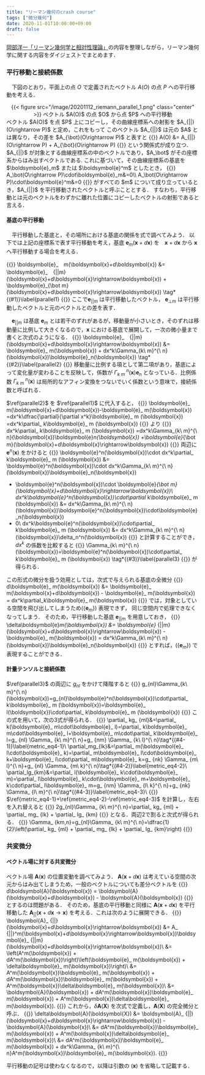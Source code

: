 ```yaml
---
title: "リーマン幾何のcrash course"
tags: ["微分幾何"]
date: 2020-11-01T10:00:00+09:00
draft: false
---
```

[岡部洋一「リーマン幾何学と相対性理論」](http://www.moge.org/okabe/temp/Riemann.pdf)の内容を整理しながら，リーマン幾何学に関する内容をダイジェストでまとめます．

<!--
### 内容
- [平行移動と接続係数](#001)
- [共変微分](#002)
-->

<a id="markdown-001" name="001"></a>

### 平行移動と接続係数
　下図のとおり，平面上の点 $O$ で定義されたベクトル $A(O)$ の点 $P$ への平行移動を考える．
<div align="center">
{{< figure src="/image/20201112_riemann_parallel_1.png" class="center" >}}
ベクトル $A(O)$ の点 $O$ から点 $P$ への平行移動
</div>
ベクトル $A(O)$ を点 $P$ 上にコピーし，その曲線座標系への射影を $A_{||}(O\rightarrow P)$ と定め，これをもって
このベクトル $A_{||}$ は元の $A$ とは異なり，その差を $A_{\bot}(O\rightarrow P)$ と表すと
{{<equation>}}
A(O) &= A_{||}(O\rightarrow P) + A_{\bot}(O\rightarrow P)
{{</equation>}}
という関係式が成り立つ．
$A_{||}$ が対象とする曲線座標系の中のベクトルであり，$A_\bot$ がその座標系からはみ出すベクトルである.
これに基づいて，その曲線座標系の基底を $\boldsymbol{e}_m$ または $\boldsymbol{e}^m$ としたとき，
{{<equation>}}
A_\bot(O\rightarrow P)\cdot\boldsymbol{e}_m&=0\\
A_\bot(O\rightarrow P)\cdot\boldsymbol{e}^m&=0
{{</equation>}}
がすべての $m$ について成り立っているとき，$A_{||}$ を平行移動されたベクトルと呼ぶこととする．
すなわち，平行移動とは元のベクトルをわずかに離れた位置にコピーしたベクトルの射影であると言える．


#### 基底の平行移動
　平行移動した基底と，その場所における基底の関係を式で調べてみよう．
以下では上記の座標系で表す平行移動を考え，基底 $\boldsymbol{e}_m(\boldsymbol{x}+d\boldsymbol{x})$ を　$\boldsymbol{x}+d\boldsymbol{x}$ から $\boldsymbol{x}$ へ平行移動する場合を考える．

{{<equation>}}
\boldsymbol{e}_　m(\boldsymbol{x}+d\boldsymbol{x}) &= \boldsymbol{e}_　{||m}(\boldsymbol{x}+d\boldsymbol{x}\rightarrow\boldsymbol{x}) + \boldsymbol{e}_{\bot m}(\boldsymbol{x}+d\boldsymbol{x}\rightarrow\boldsymbol{x})
\tag*{(#1)}\label{parallel1}
{{</equation>}}
ここで$\boldsymbol{e}_　{||m}$ は平行移動したベクトル， $\boldsymbol{e}_　{\bot m}$ は平行移動したベクトルと元のベクトルとの差を表す．

　$\boldsymbol{e}_　{||m}$ は基底 $\boldsymbol{e}_ m$ とは若干のずれがあるが，移動量が小さいとき，そのずれは移動量に比例して大きくなるので，$\boldsymbol{x}$ における基底で展開して，一次の微小量まで書くと次式のようになる．
{{<equation>}}
\boldsymbol{e}_　{||m}(\boldsymbol{x}+d\boldsymbol{x}\rightarrow\boldsymbol{x})
&= \boldsymbol{e}_ m(\boldsymbol{x}) + dx^k\Gamma_{k\ m}^{\ n}(\boldsymbol{x})\boldsymbol{e}_n(\boldsymbol{x})
\tag*{(#2)}\label{parallel2}
{{</equation>}}
移動量に比例する項として第二項があり，基底によって変化量が変わることを反映して，係数が $\Gamma_{k\ m}^{\ n}(\boldsymbol{x})\boldsymbol{e}_n$ となっている．比例係数 $\Gamma_{k\ m}^{\ n}(\boldsymbol{x})$ は局所的なアフィン変換をつないでいく係数という意味で，接続係数と呼ばれる．

$\ref{parallel2}$ を $\ref{parallel1}$ に代入すると，
{{<equation>}}
\boldsymbol{e}_ m(\boldsymbol{x}+d\boldsymbol{x})-\boldsymbol{e}_ m(\boldsymbol{x})
=dx^k\dfrac{\partial}{\partial x^k}\boldsymbol{e}_ m (\boldsymbol{x})
=dx^k\partial_ k\boldsymbol{e}_ m (\boldsymbol{x})
{{</equation>}}
より
{{<equation>}}
dx^k\partial_ k\boldsymbol{e}_ m (\boldsymbol{x})
=dx^k\Gamma_{k\ m}^{\ n}(\boldsymbol{x})\boldsymbol{e}_n(\boldsymbol{x})
 +\boldsymbol{e}_{\bot m}(\boldsymbol{x}+d\boldsymbol{x}\rightarrow\boldsymbol{x})
{{</equation>}}
両辺に $\boldsymbol{e}^n(\boldsymbol{x})$ をかけると
{{<equation>}}
\boldsymbol{e}^n(\boldsymbol{x})\cdot dx^k\partial_ k\boldsymbol{e}_ m (\boldsymbol{x})
&= \boldsymbol{e}^n(\boldsymbol{x})\cdot dx^k\Gamma_{k\ m}^{\ n}(\boldsymbol{x})\boldsymbol{e}_n(\boldsymbol{x})
  + \boldsymbol{e}^n(\boldsymbol{x})\cdot \boldsymbol{e}_{\bot m}(\boldsymbol{x}+d\boldsymbol{x}\rightarrow\boldsymbol{x})\\
dx^k\boldsymbol{e}^n(\boldsymbol{x})\cdot\partial_ k\boldsymbol{e}_ m (\boldsymbol{x})
&= dx^k\Gamma_{k\ m}^{\ n}(\boldsymbol{x})\boldsymbol{e}^n(\boldsymbol{x})\cdot\boldsymbol{e}_n(\boldsymbol{x})
  + 0\\
dx^k\boldsymbol{e}^n(\boldsymbol{x})\cdot\partial_ k\boldsymbol{e}_ m (\boldsymbol{x})
&= dx^k\Gamma_{k\ m}^{\ n}(\boldsymbol{x})\delta_n^n(\boldsymbol{x})
{{</equation>}}
と計算することができ，$dx^k$ の係数を比較すると
{{<equation>}}
\Gamma_{k\ m}^{\ n}(\boldsymbol{x})=\boldsymbol{e}^n(\boldsymbol{x})\cdot\partial_ k\boldsymbol{e}_ m (\boldsymbol{x})
\tag*{(#3)}\label{parallel3}
{{</equation>}}
が得られる．

この形式の微分を扱う効用としては，次式で与えられる基底の全微分
{{<equation>}}
d\boldsymbol{e}_ m(\boldsymbol{x})
&= \boldsymbol{e}_ m(\boldsymbol{x}+d\boldsymbol{x}) - \boldsymbol{e}_ m(\boldsymbol{x})
= dx^k\partial_k\boldsymbol{e}_ m(\boldsymbol{x})
{{</equation>}}
では，対象としている空間を飛び出してしまうため({$\boldsymbol{e}_ m$}) 表現できず， 同じ空間内で処理できなくなってしまう．
そのため，平行移動した基底 $\boldsymbol{e}_ {||m}$ を用意しておき，
{{<equation>}}
\delta\boldsymbol{e}_m(\boldsymbol{x})
&= \boldsymbol{e}_ {||m}(\boldsymbol{x}+d\boldsymbol{x}\rightarrow\boldsymbol{x}) - \boldsymbol{e}_ m(\boldsymbol{x})
= dx^k\Gamma_{k\ m}^{\ n}(\boldsymbol{x})\boldsymbol{e}_n(\boldsymbol{x})
{{</equation>}}
とすれば，({$\boldsymbol{e}_ m$}) で表現することができる．


#### 計量テンソルと接続係数

$\ref{parallel3}$ の両辺に $g_{nl}$ をかけて降階すると
{{<equation>}}
g_{nl}\Gamma_{k\ m}^{\ n}(\boldsymbol{x})=g_{nl}\boldsymbol{e}^n(\boldsymbol{x})\cdot\partial_ k\boldsymbol{e}_ m (\boldsymbol{x})=\boldsymbol{e}_ l(\boldsymbol{x})\cdot\partial_ k\boldsymbol{e}_ m (\boldsymbol{x})
{{</equation>}}
この式を用いて，次の3式が得られる．
{{<equation>}}
\partial_ kg_ {ml}&=\partial_ k(\boldsymbol{e}_ m\cdot\boldsymbol{e}_ l)=\partial_ k\boldsymbol{e}_ m\cdot\boldsymbol{e}_ l+\boldsymbol{e}_ m\cdot\partial_ k\boldsymbol{e}_ l=g_ {nl} \Gamma_ {k\ m}^{\ n}+g_ {nm} \Gamma_ {k\ l}^{\ n}\tag*{(#4-1)}\label{metric_eq4-1}\\
\partial_mg_{lk}&=\partial_ m(\boldsymbol{e}_ l\cdot\boldsymbol{e}_ k)=\partial_ m\boldsymbol{e}_ l\cdot\boldsymbol{e}_ k+\boldsymbol{e}_ l\cdot\partial_ m\boldsymbol{e}_ k=g_ {nk} \Gamma_ {m\ l}^{\ n}+g_ {nl} \Gamma_ {m\ k}^{\ n}\tag*{(#4-2)}\label{metric_eq4-2}\\
\partial_lg_{km}&=\partial_ l(\boldsymbol{e}_ k\cdot\boldsymbol{e}_ m)=\partial_ l\boldsymbol{e}_ k\cdot\boldsymbol{e}_ m+\boldsymbol{e}_ k\cdot\partial_ l\boldsymbol{e}_ m=g_ {nm} \Gamma_ {l\ k}^{\ n}+g_ {nk} \Gamma_ {l\ m}^{\ n}\tag*{(#4-3)}\label{metric_eq4-3}\\
{{</equation>}}
$\ref{metric_eq4-1}+\ref{metric_eq4-2}-\ref{metric_eq4-3}$ を計算し，左右を入れ替えると
{{<equation>}}
2g_{nl}\Gamma_ {k\ m}^{\ n}=\partial_ kg_ {ml} + \partial_ mg_ {lk} + \partial_ lg_ {km}
{{</equation>}}
となる．両辺2で割ると次式が得られる．
{{<equation>}}
\Gamma_ {km,n}=g_{nl}\Gamma_ {k\ m}^{\ n}=\dfrac{1}{2}\left(\partial_ kg_ {ml} + \partial_ mg_ {lk} + \partial_ lg_ {km}\right)
{{</equation>}}

<!-- 
#### 双対基底の位置変化
-->

<a id="markdown-002" name="002"></a>

### 共変微分

#### ベクトル場に対する共変微分
ベクトル場 $\boldsymbol{A}(\boldsymbol{x})$ の位置変動を調べてみよう．
$\boldsymbol{A}(\boldsymbol{x}+d\boldsymbol{x})$ は考えている空間の次元からはみ出てしまうため，一般のベクトルについても差分ベクトルを
{{<equation>}}
d\boldsymbol{A}(\boldsymbol{x}) = \boldsymbol{A}(\boldsymbol{x}+d\boldsymbol{x}) - \boldsymbol{A}(\boldsymbol{x})
{{</equation>}}
とするのは問題がある．
そのため，基底の平行移動と同様に $\boldsymbol{A}(\boldsymbol{x}+d\boldsymbol{x})$ を平行移動した $\boldsymbol{A}_ {||}(\boldsymbol{x}+d\boldsymbol{x}\rightarrow\boldsymbol{x})$ を考える．これは次のように展開できる．
{{<equation>}}
\boldsymbol{A}_ {||}(\boldsymbol{x}+d\boldsymbol{x}\rightarrow\boldsymbol{x})
&= A_ {||}^m(\boldsymbol{x}+d\boldsymbol{x}\rightarrow\boldsymbol{x})\boldsymbol{e}_ {||m}(\boldsymbol{x}+d\boldsymbol{x}\rightarrow\boldsymbol{x})\\
&= \left(A^m(\boldsymbol{x}) + dA^m(\boldsymbol{x})\right)\left(\boldsymbol{e}_ m(\boldsymbol{x}) + \delta\boldsymbol{e}_ m(\boldsymbol{x})\right)\\
&= A^m(\boldsymbol{x})\boldsymbol{e}_ m(\boldsymbol{x}) + dA^m(\boldsymbol{x})\boldsymbol{e}_ m(\boldsymbol{x}) + A^m(\boldsymbol{x})\delta\boldsymbol{e}_ m(\boldsymbol{x})\\
&= \boldsymbol{A}(\boldsymbol{x}) + dA^m(\boldsymbol{x})\boldsymbol{e}_ m(\boldsymbol{x}) + A^m(\boldsymbol{x})\delta\boldsymbol{e}_ m(\boldsymbol{x}).
{{</equation>}}
これから，$\delta\boldsymbol{A}(\boldsymbol{X})$ を次式で定義し，$\boldsymbol{A}(\boldsymbol{X})$ の完全微分と呼ぶ．
{{<equation>}}
\delta\boldsymbol{A}(\boldsymbol{X})
&= \boldsymbol{A}_ {||}(\boldsymbol{x}+d\boldsymbol{x}\rightarrow\boldsymbol{x}) - \boldsymbol{A}(\boldsymbol{x})\\
&= dA^m(\boldsymbol{x})\boldsymbol{e}_ m(\boldsymbol{x}) + A^m(\boldsymbol{x})\delta\boldsymbol{e}_ m(\boldsymbol{x})\\
&= dA^m(\boldsymbol{x})\boldsymbol{e}_ m(\boldsymbol{x}) + dx^k\Gamma_ {k\ m}^{\ n}A^m(\boldsymbol{x})\boldsymbol{e}_ m(\boldsymbol{x}).
{{</equation>}}

平行移動の記号は使わなくなるので，以降は引数の $(\boldsymbol{x})$ を省略して記載する．

<!--
<a id="markdown-003" name="003"></a>

### リーマン接続
-->
